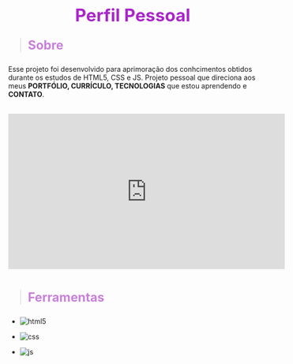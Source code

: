 <h1 align="center"; style="color: #aa27ca; font-size: 35px; font-weight: bolder">Perfil Pessoal
</h1>

><p style="color: #c980db; font-size:25px; font-weight: bolder">Sobre</p>
Esse projeto foi desenvolvido para aprimoração dos conhcimentos obtidos durante os estudos de HTML5, CSS e JS. Projeto pessoal que direciona aos meus <strong>PORTFÓLIO, CURRÍCULO, TECNOLOGIAS</strong> que estou aprendendo e <strong>CONTATO</strong>.

<br/>
<iframe width="560" height="315" src="https://www.youtube.com/embed/D-imnvXWJOI" title="YouTube video player" frameborder="0" allow="accelerometer; autoplay; clipboard-write; encrypted-media; gyroscope; picture-in-picture; web-share" allowfullscreen></iframe>

<br>
<br>

><p style="color: #c980db; font-size:25px; font-weight: bolder">Ferramentas</p>


- <img aling="center" alt="html5" src="https://img.shields.io/badge/HTML5-E34F26?style=for-the-badge&logo=html5&logoColor=white"><br>

- <img aling="center" alt="css" src="https://img.shields.io/badge/CSS3-1572B6?style=for-the-badge&logo=css3&logoColor=white"><br>

- <img aling="center" alt="js" src="https://img.shields.io/badge/JavaScript-F7DF1E?style=for-the-badge&logo=javascript&logoColor=black">


